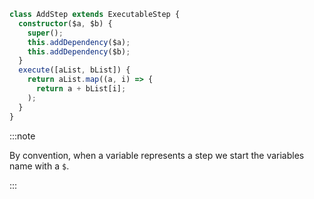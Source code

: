 ```ts
class AddStep extends ExecutableStep {
  constructor($a, $b) {
    super();
    this.addDependency($a);
    this.addDependency($b);
  }
  execute([aList, bList]) {
    return aList.map((a, i) => {
      return a + bList[i];
    );
  }
}
```

:::note

By convention, when a variable represents a step we start the variables name
with a `$`.

:::

